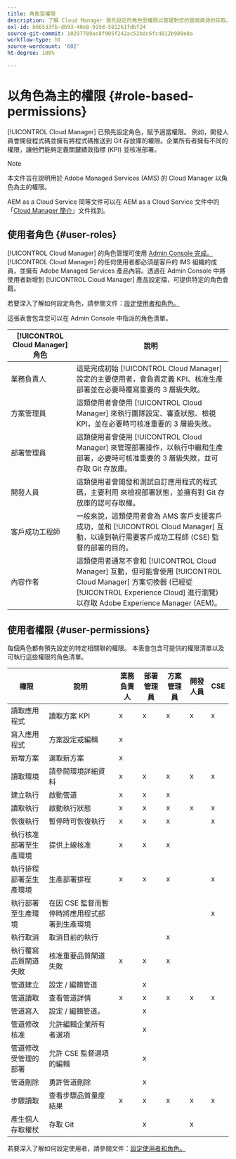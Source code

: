 ```yaml
---
title: 角色型權限
description: 了解 Cloud Manager 預先設定的角色型權限以管理對您的雲端資源的存取。
exl-id: b66533fb-db93-40e8-919d-581261fdbf24
source-git-commit: 10297789ac8f905f242ac52bdc6fc4812b989e8a
workflow-type: ht
source-wordcount: '602'
ht-degree: 100%

---
```



# 以角色為主的權限 {#role-based-permissions}

[!UICONTROL Cloud Manager] 已預先設定角色，賦予適當權限。 例如，開發人員會開發程式碼並擁有將程式碼推送到 Git 存放庫的權限。企業所有者擁有不同的權限，讓他們能夠定義關鍵績效指標 (KPI) 並核准部署。

>[!NOTE]
>
>本文件旨在說明用於 Adob&#x200B;&#x200B;e Managed Services (AMS) 的 Cloud Manager 以角色為主的權限。
>
>AEM as a Cloud Service 同等文件可以在 AEM as a Cloud Service 文件中的「[Cloud Manager 簡介](https://experienceleague.adobe.com/docs/experience-manager-cloud-service/content/onboarding/concepts/cloud-manager-introduction.html#role-based-permissions)」文件找到。

## 使用者角色 {#user-roles}

[!UICONTROL Cloud Manager] 的角色管理可使用 [Admin Console 完成。](https://helpx.adobe.com/tw/enterprise/using/admin-console.html)[!UICONTROL Cloud Manager] 的任何使用者都必須是客戶的 IMS 組織的成員，並擁有 Adobe Managed Services 產品內容。透過在 Admin Console 中將使用者新增到 [!UICONTROL Cloud Manager] 產品設定檔，可提供特定的角色會籍。

若要深入了解如何設定角色，請參閱文件：[設定使用者和角色。](/help/requirements/users-and-roles.md)

這張表會包含您可以在 Admin Console 中指派的角色清單。

| [!UICONTROL Cloud Manager] 角色 | 說明 |
|---|---|
| 業務負責人 | 這是完成初始 [!UICONTROL Cloud Manager] 設定的主要使用者，會負責定義 KPI、核准生產部署並在必要時覆寫重要的 3 層級失敗。 |
| 方案管理員 | 這類使用者會使用 [!UICONTROL Cloud Manager] 來執行團隊設定、審查狀態、檢視 KPI，並在必要時可核准重要的 3 層級失敗。 |
| 部署管理員 | 這類使用者會使用 [!UICONTROL Cloud Manager] 來管理部署操作，以執行中繼和生產部署，必要時可核准重要的 3 層級失敗，並可存取 Git 存放庫。 |
| 開發人員 | 這類使用者會開發和測試自訂應用程式的程式碼，主要利用  來檢視部署狀態，並擁有對 Git 存放庫的認可存取權。 |
| 客戶成功工程師 | 一般來說，這類使用者會為 AMS 客戶支援客戶成功，並和 [!UICONTROL Cloud Manager] 互動，以達到執行需要客戶成功工程師 (CSE) 監督的部署的目的。 |
| 內容作者 | 這類使用者通常不會和 [!UICONTROL Cloud Manager] 互動，但可能會使用 [!UICONTROL Cloud Manager] 方案切換器 (已經從 [!UICONTROL Experience Cloud] 進行瀏覽) 以存取 Adobe Experience Manager (AEM)。 |

## 使用者權限 {#user-permissions}

每個角色都有預先設定的特定相關聯的權限。 本表會包含可提供的權限清單以及可執行這些權限的角色清單。


| 權限 | 說明 | 業務負責人 | 部署管理員 | 方案管理員 | 開發人員 | CSE |
|--- |--- |--- |--- |--- |--- |--- |
| 讀取應用程式 | 讀取方案 KPI | x | x | x | x | x |
| 寫入應用程式 | 方案設定或編輯 | x |  |  |  |  |
| 新增方案 | 選取新方案 | x |  |  |  |  |
| 讀取環境 | 請參閱環境詳細資料 | x | x | x | x | x |
| 建立執行 | 啟動管道 | x | x | x |  |  |
| 讀取執行 | 啟動執行狀態 | x | x | x | x | x |
| 恢復執行 | 暫停時可恢復執行 | x | x | x |  | x |
| 執行核准部署至生產環境 | 提供上線核准 | x | x | x |  |  |
| 執行排程部署至生產環境 | 生產部署排程 | x | x | x |  | x |
| 執行部署至生產環境 | 在因 CSE 監督而暫停時將應用程式部署到生產環境 |  |  |  |  | x |
| 執行取消 | 取消目前的執行 |  |  | x |  |  |
| 執行覆寫品質閘道失敗 | 核准重要品質閘道失敗 | x | x | x |  |  |
| 管道建立 | 設定 / 編輯管道 |  | x |  |  |  |
| 管道讀取 | 查看管道詳情 | x | x | x | x | x |
| 管道寫入 | 設定 / 編輯管道。 |  | x |  |  |  |
| 管道修改核准 | 允許編輯企業所有者選項 |  | x |  |  |  |
| 管道修改受管理的部署 | 允許 CSE 監督選項的編輯 |  | x |  |  |  |
| 管道刪除 | 勇許管道刪除 |  | x |  |  |  |
| 步驟讀取 | 查看步驟品質量度結果 | x | x | x | x | x |
| 產生個人存取權杖 | 存取 Git |  | x |  | x |  |

若要深入了解如何設定使用者，請參閱文件：[設定使用者和角色。](/help/requirements/users-and-roles.md)
